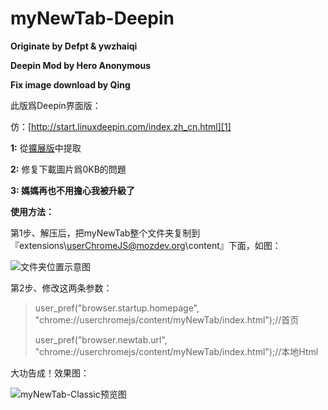 myNewTab-Deepin
=============
**Originate by Defpt & ywzhaiqi**

**Deepin Mod by Hero Anonymous**

**Fix image download by Qing**

此版爲Deepin界面版：

仿：[http://start.linuxdeepin.com/index.zh_cn.html][1]

**1:** 從[擴展版][4]中提取

**2:** 修复下載圖片爲0KB的問題

**3: 媽媽再也不用擔心我被升級了**

**使用方法：**

第1步、解压后，把myNewTab整个文件夹复制到『extensions\userChromeJS@mozdev.org\content』下面，如图：
 
![文件夹位置示意图][2]

第2步、修改这两条参数：

> user_pref("browser.startup.homepage",
> "chrome://userchromejs/content/myNewTab/index.html");//首页
> 
> user_pref("browser.newtab.url",
> "chrome://userchromejs/content/myNewTab/index.html");//本地Html

大功告成！效果图：

![myNewTab-Classic预览图][3]

[1]: http://start.linuxdeepin.com/index.zh_cn.html
[2]: https://github.com/dupontjoy/userChrome.js-Collections-/blob/master/myNewTab-Classic/img/position.jpg
[3]: https://github.com/dupontjoy/userChrome.js-Collections-/blob/master/myNewTab-Deepin/img/myNewTab-Deepin.jpg
[4]: https://github.com/dupontjoy/userChrome.js-Collections-/tree/master/myNewTab-Deepin/xpi